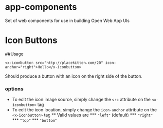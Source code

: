 app-components
==============

Set of web components for use in building Open Web App UIs

# Icon Buttons

##Usage

    <x-iconbutton src="http://placekitten.com/20" icon-anchor="right">Hello</x-iconbutton>
    
Should produce a button with an icon on the right side of the button.

### options

* To edit the icon image source, simply change the `src` attribute on the `<x-iconbutton>` tag
* To edit the icon location, simply change the `icon-anchor` attribute on the `<x-iconbutton>` tag
** Valid values are
*** `"left"` (default)
*** `"right"`
*** `"top"`
*** `"bottom"`
